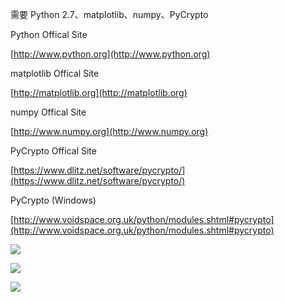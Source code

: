 需要 Python 2.7、matplotlib、numpy、PyCrypto

Python Offical Site

[http://www.python.org](http://www.python.org)
    
matplotlib Offical Site

[http://matplotlib.org](http://matplotlib.org)

numpy Offical Site

[http://www.numpy.org](http://www.numpy.org)

PyCrypto Offical Site

[https://www.dlitz.net/software/pycrypto/](https://www.dlitz.net/software/pycrypto/)

PyCrypto (Windows)

[http://www.voidspace.org.uk/python/modules.shtml#pycrypto](http://www.voidspace.org.uk/python/modules.shtml#pycrypto)



![](http://i.imgur.com/14BUBDU.png)

![](http://i.imgur.com/G4xGHIu.png)

![](http://i.imgur.com/c0TAm15.png)